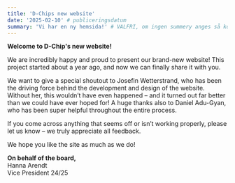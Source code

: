 ```yaml
---
title: 'D-Chips new website'
date: '2025-02-10' # publiceringsdatum 
summary: 'Vi har en ny hemsida!' # VALFRI, om ingen summery anges så kommer brödtexten nedan användas istället
---
```


**Welcome to D-Chip's new website!**

We are incredibly happy and proud to present our brand-new website! This project started about a year ago, and now we can finally share it with you.

We want to give a special shoutout to Josefin Wetterstrand, who has been the driving force behind the development and design of the website. Without her, this wouldn’t have even happened – and it turned out far better than we could have ever hoped for! A huge thanks also to Daniel Adu-Gyan, who has been super helpful throughout the entire process.

If you come across anything that seems off or isn’t working properly, please let us know – we truly appreciate all feedback.

We hope you like the site as much as we do!

**On behalf of the board,**\
Hanna Arendt\
Vice President 24/25